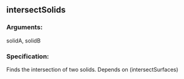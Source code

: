 ## intersectSolids
### Arguments: 
solidA, solidB
### Specification: 
Finds the intersection of two solids. Depends on (intersectSurfaces)
